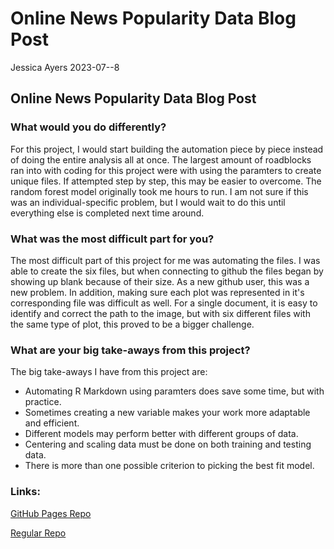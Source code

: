 Online News Popularity Data Blog Post
================
Jessica Ayers
2023-07--8

## Online News Popularity Data Blog Post

 ### What would you do differently?

 For this project, I would start building the automation piece by piece instead of doing the entire analysis all at once. The largest amount of roadblocks ran into with coding for this project were with using the paramters to create unique files. If attempted step by step, this may be easier to overcome. The random forest model originally took me hours to run. I am not sure if this was an individual-specific problem, but I would wait to do this until everything else is completed next time around. 
 
 ### What was the most difficult part for you?

 The most difficult part of this project for me was automating the files. I was able to create the six files, but when connecting to github the files began by showing up blank because of their size. As a new github user, this was a new problem. In addition, making sure each plot was represented in it's corresponding file was difficult as well. For a single document, it is easy to identify and correct the path to the image, but with six different files with the same type of plot, this proved to be a bigger challenge.
 
 ### What are your big take-aways from this project?

 The big take-aways I have from this project are:
 
   - Automating R Markdown using paramters does save some time, but with practice.
   - Sometimes creating a new variable makes your work more adaptable and efficient.
   - Different models may perform better with different groups of data.
   - Centering and scaling data must be done on both training and testing data.
   - There is more than one possible criterion to picking the best fit model.

### Links:

[GitHub Pages Repo](https://jessicaayers.github.io/Project-2)

[Regular Repo](https://github.com/jessicaayers/Project-2.git)
